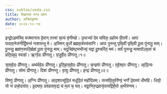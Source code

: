 ```yaml
---
css: suktas/veda.css
title: वैखानस मन्त्र प्रश्नः
author: अजितकृष्णः
date: २०२४-१२-१७
---
```


इन्द्रो॒ऽहम॑स्मि॒ यज॑मानाय दे॒वान् तत्त्वा॑ स॒त्यं वृ॑णीमहे।
उ॒भाभ्यां॑॑ देव सवितः॒ प्रह॑रेम पी॒तये॑॑।
आपः॑ पादाव॒नेज॑नीर्द्वि॒षन्तं॑ नाशयन्तु मे।
अ॒स्मिन् कुले॑॑ ब्रह्मव॒र्चस्य॑सानि। 
आपः॑ पुनन्तु पृथि॒वीं पृथि॒वी पू॒ता पु॑नातु॒ माम्।
पु॒नन्तु॒ ब्रह्म॑ण॒स्पति॒र्ब्रह्म॑ पू॒ता पु॑नातु॒ माम्।
यदुच्छि॑ष्ट॒मभो॑॑ज्यं॒ यद्वा॑ दु॒श्चरि॑तं॒ मम॑। 
सर्वं॑ पुनन्तु॒ मामापो॑ऽस॒तां च॑ प्रति॒ग्रह॒ꣴ॒ स्वाहा॑॑।
ऋ॒ग्वे॒दः प्री॑णातु।
य॒जु॒र्वे॒दः प्री॑णातु।१॥

सा॒म॒वे॒दः प्री॑णातु।
अथ॑र्ववे॒दः प्री॑णातु। 
इ॒ति॒हा॒स॒वे॒दः प्री॑णातु।
च॒न्द्रमाः॑॑ प्रीणातु।
म॒हे॒श्व॒रः प्री॑णातु।
आ॒दि॒त्यः प्री॑णातु।
सोमः॑ प्रीणातु। 
दिशः॑ प्रीणन्तु।
वा॒युः प्री॑णातु। 
इन्द्रः॑ प्रीणातु॥२॥

विष्णुः॑ प्रीणातु।
अ॒ग्निः प्री॑णातु।
आद॒शात्सू॑दि॒तं मधू॑दि॒तं महो॑दितम्।
तत्स॑वि॒तुर्वरे॑॑ण्यं॒ भर्गो॑ दे॒वस्य॑ धीमहि।
धियो॒ यो नः॑ प्रचो॒दया॑॑त्।
इ॒दमापः॒ प्रव॑हताव॒द्यं च॑ म॒लं च॒ यत्।
यद्वा॒भिरु॒द्रहानृ॑तायद्वि॑शे॒पो अ॒भीरु॑णम्। 

